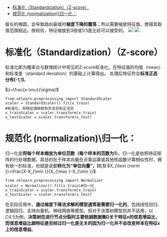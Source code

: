 - [ 标准化（Standardization）（Z-score）](#head1)
- [规范化 (normalization)\归一化：](#head2)


瘦长的椭圆，会导致趋向最值时**梯度下降的震荡**；所以需要缩放特征值，使得其取值范围相近。按经验，特征缩放到3倍或1/3是比较可以接受的。
![](https://upload-images.jianshu.io/upload_images/18339009-7b8e05b9f479e6b8.png?imageMogr2/auto-orient/strip%7CimageView2/2/w/1240)
![](https://upload-images.jianshu.io/upload_images/18339009-e94b1c23eb15233a?imageMogr2/auto-orient/strip%7CimageView2/2/w/1240)




# <span id="head1"> 标准化（Standardization）（Z-score）</span>
标准化即为概率论与数理统计中常见的Z-score标准化。在特征值的均值（mean）和标准差（standard deviation）的基础上计算得出。
处理后特征符合**标准正态分布[-1,1]**。

$z=\frac{x-\mu}{\sigma}$
```
from sklearn.preprocessing import StandardScaler
scaler = StandardScaler().fit(x_train)  
#标准化，将特征值映射到负无穷到正无穷
x_trainScaler = scaler.transform(x_train) 
x_testScaler = scaler.transform(x_test)
```


# <span id="head2">规范化 (normalization)\归一化：</span>
归一化是**将每个样本缩放为单位范数（每个样本的范数为1）**。归一化是依照特征矩阵的行处理数据，其目的在于样本向量在点乘运算或其他核函数计算相似性时，拥有统一的标准，也就是说都**转化为“单位向量”，[0,1]**
$X_{\text {norm }}=\frac{X-X_{\min }}{X_{\max }-X_{\min }}$



```
from sklearn.preprocessing import Normalizer
scaler = Normalizer().fit(x_train)#归一化
x_trainScaler = scaler.transform(x_train)
x_testScaler = scaler.transform(x_test)  
```


在实际应用中，**通过梯度下降法求解的模型通常是需要归一化的**，包括线性回归、逻辑回归、支持向量机、神经网络等模型。但对于決策树模型则并不适用，以C4.5为例，**决策树在进行节点分裂时主要依据数据集D关于特征x的信息增益比，而信息增益比跟特征是否经过归一化是无关的因为归ー化并不会改变样本在特征x上的信息增益**。








